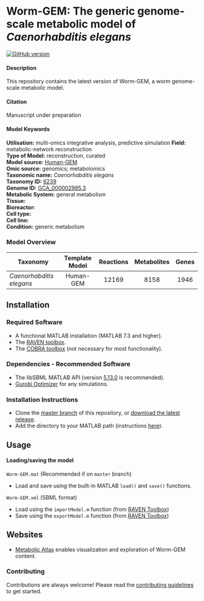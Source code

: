 
# Worm-GEM: The generic genome-scale metabolic model of _Caenorhabditis elegans_

[![GitHub version](https://badge.fury.io/gh/sysbiochalmers%2FWorm-GEM.svg)](https://badge.fury.io/gh/sysbiochalmers%2FWorm-GEM)


#### Description

This repository contains the latest version of Worm-GEM, a worm genome-scale metabolic model.


#### Citation

Manuscript under preparation

#### Model Keywords

**Utilisation:** multi-omics integrative analysis, predictive simulation
**Field:** metabolic-network reconstruction  
**Type of Model:** reconstruction, curated  
**Model source:** [Human-GEM](https://doi.org/10.1126/scisignal.aaz1482)   
**Omic source:** genomics; metabolomics   
**Taxonomic name:** _Caenorhabditis elegans_  
**Taxonomy ID:** [6239](https://identifiers.org/taxonomy:6239)  
**Genome ID:** [GCA_000002985.3](https://identifiers.org/insdc.gca:GCA_000002985.3)  
**Metabolic System:** general metabolism  
**Tissue:**  
**Bioreactor:**    
**Cell type:**  
**Cell line:**  
**Condition:** generic metabolism


### Model Overview

|Taxonomy | Template Model | Reactions | Metabolites| Genes |
| ------------- |:-------------:|:-------------:|:-------------:|:-----:|
|_Caenorhabditis elegans_ |   Human-GEM |  12169  | 8158 | 1946 |


## Installation

### Required Software
* A functional MATLAB installation (MATLAB 7.3 and higher).
* The [RAVEN toolbox](https://github.com/SysBioChalmers/RAVEN).
* The [COBRA toolbox](https://github.com/opencobra/cobratoolbox) (not necessary for most functionality).


### Dependencies - Recommended Software
* The libSBML MATLAB API (version [5.13.0](https://sourceforge.net/projects/sbml/files/libsbml/5.13.0/stable/MATLAB%20interface/) is recommended).
* [Gurobi Optimizer](http://www.gurobi.com/registration/download-reg) for any simulations.


### Installation Instructions
* Clone the [master branch](https://github.com/SysBioChalmers/Worm-GEM/tree/master) of this repository, or [download the latest release](https://github.com/SysBioChalmers/Worm-GEM/releases/latest).
* Add the directory to your MATLAB path (instructions [here](https://se.mathworks.com/help/matlab/ref/addpath.html?requestedDomain=www.mathworks.com)).


## Usage

#### Loading/saving the model

`Worm-GEM.mat` (Recommended if on `master` branch)
* Load and save using the built-in MATLAB `load()` and `save()` functions.

`Worm-GEM.xml` (SBML format)
* Load using the `importModel.m` function (from [RAVEN Toolbox](https://github.com/SysBioChalmers/RAVEN))
* Save using the `exportModel.m` function (from [RAVEN Toolbox](https://github.com/SysBioChalmers/RAVEN))


## Websites

- [Metabolic Atlas](https://metabolicatlas.org/) enables visualization and exploration of Worm-GEM content.


### Contributing

Contributions are always welcome! Please read the [contributing guidelines](.github/CONTRIBUTING.md) to get started.

